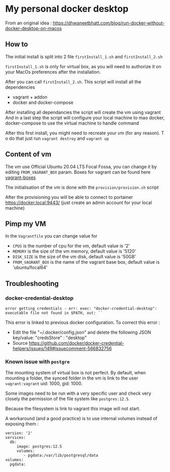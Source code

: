 # My personal docker desktop

From an original idea :
https://dhwaneetbhatt.com/blog/run-docker-without-docker-desktop-on-macos

## How to
The initial install is split into 2 file `firstInstall_1.sh` and `firstInstall_2.sh`

`firstInstall_1.sh` is only for virtual box, as you will need to authorize it on your MacOs preferences after the installation.

After you can call `firstInstall_2.sh`. This script will install all the dependencies
 - vagrant + addon
 - docker and docker-compose

After installing all dependancies the script will create the vm using vagrant
And in a last step the script will configure your local machine to mao docker, docker-compose to use the virtual machine to handle command

After this first install, you might need to recreate your vm (for any reason). T o do that just run `vagrant destroy` and `vagrant up`

## Content of vm
The vm use Official Ubuntu 20.04 LTS Focal Fossa, you can change it by editing `FROM_VAGRANT_BOX` param. Boxes for vagrant can be found here [vagrant-boxes](https://app.vagrantup.com/boxes/search)

The initialisation of the vm is done with the `provision/provision.sh` script

After the provisioning you will be able to connect to portainer https://docker.local:9443/ (just create an admin account for your local machine)

## Pimp my VM 
In the `Vagrantfile` you can change value for
 - `CPUS` is the number of cpu for the vm, default value is '2'
 - `MEMORY` is the size of the vm memory, default value is '5120' 
 - `DISK_SIZE` is the size of the vm disk, default value is '50GB'
 - `FROM_VAGRANT_BOX` is the name of the vagrant base box, default value is 'ubuntu/focal64'


## Troubleshooting

### docker-credential-desktop
 `error getting credentials - err: exec: "docker-credential-desktop": executable file not found in $PATH, out: `` ` 
  
This error is linked to previous docker configuration. To correct this error :
  - Edit the file "~/.docker/config.json" and delete the following JSON key/value: "credsStore" : "desktop"
  - Source https://github.com/docker/docker-credential-helpers/issues/149#issuecomment-566832756
### Known issue with `postgre`
The mounting system of virtual box is not perfect. 
By default, when mounting a folder, the synced folder in the vm is link to the user `vagrant:vagrant` uid: 1000, gid: 1000. 

Some images need to be run with a very specific user and check very closely the permission of the file system like `postgres:12.5`. 

Because the filesystem is link to vagrant this image will not start. 

A workaround (and a good practice) is to use internal volumes instead of exposing them :
```
version: '2'
services:
  db:
     image: postgres:12.5
     volumes:
        - pgdata:/var/lib/postgresql/data
volumes:
  pgdata:   
```
  
